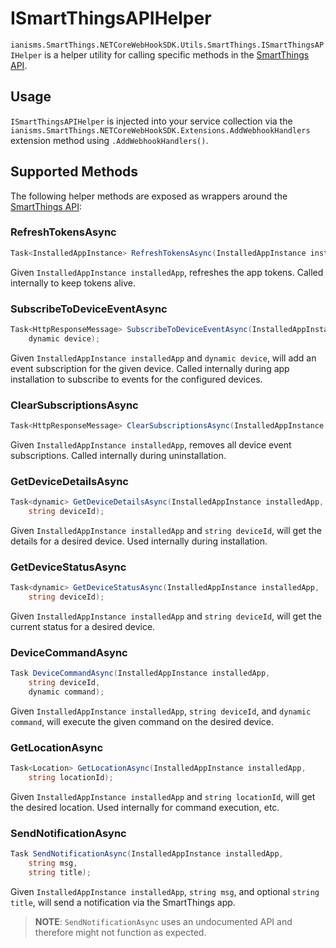 # ISmartThingsAPIHelper

```ianisms.SmartThings.NETCoreWebHookSDK.Utils.SmartThings.ISmartThingsAPIHelper``` is a helper utility for calling specific methods in the [SmartThings API](https://developer-preview.smartthings.com/api/public).

## Usage

```ISmartThingsAPIHelper``` is injected into your service collection via the ```ianisms.SmartThings.NETCoreWebHookSDK.Extensions.AddWebhookHandlers``` extension method using ```.AddWebhookHandlers()```.

## Supported Methods

The following helper methods are exposed as wrappers around the [SmartThings API](https://developer-preview.smartthings.com/api/public):

### RefreshTokensAsync

```csharp
Task<InstalledAppInstance> RefreshTokensAsync(InstalledAppInstance installedApp);
```

Given ```InstalledAppInstance installedApp```, refreshes the app tokens.  Called internally to keep tokens alive.

### SubscribeToDeviceEventAsync

```csharp
Task<HttpResponseMessage> SubscribeToDeviceEventAsync(InstalledAppInstance installedApp,
    dynamic device);
```

Given ```InstalledAppInstance installedApp``` and ```dynamic device```, will add an event subscription for the given device.  Called internally during app installation to subscribe to events for the configured devices.

### ClearSubscriptionsAsync

```csharp
Task<HttpResponseMessage> ClearSubscriptionsAsync(InstalledAppInstance installedApp);
```

Given ```InstalledAppInstance installedApp```, removes all device event subscriptions.  Called internally during uninstallation.

### GetDeviceDetailsAsync

```csharp
Task<dynamic> GetDeviceDetailsAsync(InstalledAppInstance installedApp,
    string deviceId);
```

Given ```InstalledAppInstance installedApp``` and ```string deviceId```, will get the details for a desired device. Used internally during installation.

### GetDeviceStatusAsync

```csharp
Task<dynamic> GetDeviceStatusAsync(InstalledAppInstance installedApp,
    string deviceId);
```

Given ```InstalledAppInstance installedApp``` and ```string deviceId```, will get the current status for a desired device.

### DeviceCommandAsync

```csharp
Task DeviceCommandAsync(InstalledAppInstance installedApp,
    string deviceId,
    dynamic command);
```

Given ```InstalledAppInstance installedApp```, ```string deviceId```, and ```dynamic command```, will execute the given command on the desired device.

### GetLocationAsync

```csharp
Task<Location> GetLocationAsync(InstalledAppInstance installedApp,
    string locationId);
```

Given ```InstalledAppInstance installedApp``` and ```string locationId```, will get the desired location. Used internally for command execution, etc.

### SendNotificationAsync

```csharp
Task SendNotificationAsync(InstalledAppInstance installedApp,
    string msg,
    string title);
```

Given ```InstalledAppInstance installedApp```, ```string msg```, and optional ```string title```, will send a notification via the SmartThings app.

>**NOTE**: ```SendNotificationAsync``` uses an undocumented API and therefore might not function as expected.

